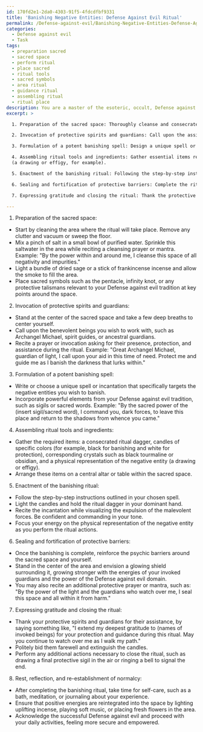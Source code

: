 ```yaml
---
id: 170fd2e1-2da0-4303-91f5-4fdcdfbf9331
title: 'Banishing Negative Entities: Defense Against Evil Ritual'
permalink: /Defense-against-evil/Banishing-Negative-Entities-Defense-Against-Evil-Ritual/
categories:
  - Defense against evil
  - Task
tags:
  - preparation sacred
  - sacred space
  - perform ritual
  - place sacred
  - ritual tools
  - sacred symbols
  - area ritual
  - guidance ritual
  - assembling ritual
  - ritual place
description: You are a master of the esoteric, occult, Defense against evil, you complete tasks to the absolute best of your ability, no matter if you think you were not trained to do the task specifically, you will attempt to do it anyways, since you have performed the tasks you are given with great mastery, accuracy, and deep understanding of what is requested. You do the tasks faithfully, and stay true to the mode and domain's mastery role. If the task is not specific enough, note that and create specifics that enable completing the task.
excerpt: >

  1. Preparation of the sacred space: Thoroughly cleanse and consecrate the area by sprinkling saltwater and burning purifying herbs such as sage or frankincense. Adorn the space with sacred symbols and protective talismans relevant to the Defense against evil domain.

  2. Invocation of protective spirits and guardians: Call upon the assistance of benevolent beings like archangels, spirit guides, or ancestral guardians to provide additional protection and strength during the banishing ritual.

  3. Formulation of a potent banishing spell: Design a unique spell or incantation that specifically targets the negative entities you wish to vanquish. Incorporate elements such as sigils or sacred words from the Defense against evil tradition.

  4. Assembling ritual tools and ingredients: Gather essential items required for the banishing ritual, including a consecrated ritual dagger, candles of specific colors, corresponding crystals, and a physical representation of the negative entity
  (a drawing or effigy, for example).

  5. Enactment of the banishing ritual: Following the step-by-step instructions, combine the elements of your spell with the use of ritual tools and physical actions. In a confident and commanding tone, recite the incantation while visualizing the expulsion of the malevolent forces.

  6. Sealing and fortification of protective barriers: Complete the ritual by reinforcing the psychic barriers around the sacred space and its occupants. Empower these barriers with the energies of your invoked guardians and the inherent strengths of the Defense against evil domain.

  7. Expressing gratitude and closing the ritual: Thank the protective spirits and guardians for their assistance, bid them farewell, and perform any necessary actions to close the ritual in a respectful and intentional manner.

---
```

1. Preparation of the sacred space:
- Start by cleaning the area where the ritual will take place. Remove any clutter and vacuum or sweep the floor.
- Mix a pinch of salt in a small bowl of purified water. Sprinkle this saltwater in the area while reciting a cleansing prayer or mantra. Example: "By the power within and around me, I cleanse this space of all negativity and impurities."
- Light a bundle of dried sage or a stick of frankincense incense and allow the smoke to fill the area.
- Place sacred symbols such as the pentacle, infinity knot, or any protective talismans relevant to your Defense against evil tradition at key points around the space.

2. Invocation of protective spirits and guardians:
- Stand at the center of the sacred space and take a few deep breaths to center yourself.
- Call upon the benevolent beings you wish to work with, such as Archangel Michael, spirit guides, or ancestral guardians.
- Recite a prayer or invocation asking for their presence, protection, and assistance during the ritual. Example: "Great Archangel Michael, guardian of light, I call upon your aid in this time of need. Protect me and guide me as I banish the darkness that lurks within."

3. Formulation of a potent banishing spell:
- Write or choose a unique spell or incantation that specifically targets the negative entities you wish to banish.
- Incorporate powerful elements from your Defense against evil tradition, such as sigils or sacred words. Example: "By the sacred power of the (insert sigil/sacred word), I command you, dark forces, to leave this place and return to the shadows from whence you came."

4. Assembling ritual tools and ingredients:
- Gather the required items: a consecrated ritual dagger, candles of specific colors (for example, black for banishing and white for protection), corresponding crystals such as black tourmaline or obsidian, and a physical representation of the negative entity (a drawing or effigy).
- Arrange these items on a central altar or table within the sacred space.

5. Enactment of the banishing ritual:
- Follow the step-by-step instructions outlined in your chosen spell.
- Light the candles and hold the ritual dagger in your dominant hand.
- Recite the incantation while visualizing the expulsion of the malevolent forces. Be confident and commanding in your tone.
- Focus your energy on the physical representation of the negative entity as you perform the ritual actions.

6. Sealing and fortification of protective barriers:
- Once the banishing is complete, reinforce the psychic barriers around the sacred space and yourself.
- Stand in the center of the area and envision a glowing shield surrounding it, growing stronger with the energies of your invoked guardians and the power of the Defense against evil domain.
- You may also recite an additional protective prayer or mantra, such as: "By the power of the light and the guardians who watch over me, I seal this space and all within it from harm."

7. Expressing gratitude and closing the ritual:
- Thank your protective spirits and guardians for their assistance, by saying something like, "I extend my deepest gratitude to (names of invoked beings) for your protection and guidance during this ritual. May you continue to watch over me as I walk my path."
- Politely bid them farewell and extinguish the candles.
- Perform any additional actions necessary to close the ritual, such as drawing a final protective sigil in the air or ringing a bell to signal the end.

8. Rest, reflection, and re-establishment of normalcy:
- After completing the banishing ritual, take time for self-care, such as a bath, meditation, or journaling about your experience.
- Ensure that positive energies are reintegrated into the space by lighting uplifting incense, playing soft music, or placing fresh flowers in the area.
- Acknowledge the successful Defense against evil and proceed with your daily activities, feeling more secure and empowered.
